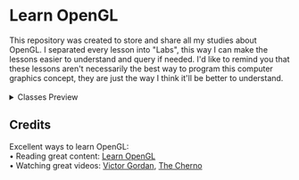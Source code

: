 <!DOCTYPE html>
<html lang="en">
<head>
    <meta charset="UTF-8">
    <meta http-equiv="X-UA-Compatible" content="IE=edge">
    <meta name="viewport" content="width=device-width, initial-scale=1.0">
</head>
<body>
    <h1>Learn OpenGL</h1>
    <section>
        This repository was created to store and share all my studies about OpenGL. I separated every lesson into "Labs", this way I can make the lessons easier to understand and query if needed. I'd like to remind you that these lessons aren't necessarily the best way to program this computer graphics concept, they are just the way I think it'll be better to understand.
    </section><br>
        <details>
            <summary>Classes Preview</summary>
            <!-- New Preview Bellow -->
            <h3>1) Creating Window</h3>
            <section>
                In this lab, I'll show you how to create a window using GLFW.
            </section><br>
            <img src="Resources/Thumbnail/Labs/preview-lab-01.png" width=500 >
            <!-- New Preview Bellow -->
            <h3>2) Creating Triangle</h3>
            <section>
                In this lab, I'll show you how to "load" OpenGL using GLAD and use it to create a simple triangle with a vertex buffer object (VBO).
            </section><br>
            <img src="Resources/Thumbnail/Labs/preview-lab-02.png" width=500 >
            <!-- New Preview Bellow -->
            <h3>3) Element Buffer Object</h3>
            <section>
                In this lab, I'll show you how to use an element buffer object (EBO) to tell our GPU how to draw the given vertices to better draw out "square", this way avoiding duplicated vertices.
            </section><br>
            <img src="Resources/Thumbnail/Labs/preview-lab-03.png" width=500 >
            <!-- New Preview Bellow -->
            <h3>4) Improving Shaders</h3>
            <section>
                In this lab, I'll show you how to improve our vertex and fragment shaders to make our "square" more interesting.
            </section><br>
            <img src="Resources/Thumbnail/Labs/preview-lab-04.png" width=500 >
            <!-- New Preview Bellow -->
            <h3>5) Loading Textures</h3>
            <section>
                In this lab, I'll show you how to load a texture, pass it to our GPU and make our shapes more complex.
            </section><br>
            <img src="Resources/Thumbnail/Labs/preview-lab-05.png" width=500 >
            <!-- New Preview Bellow -->
            <!-- <h3>6) Abstracting Everithing</h3>
            <section>
                In this lab I'll show you how to ...
            </section><br>
            <img src="Resources/Thumbnail/Labs/preview-lab-??.png" width=500 > -->
            <!-- New Preview Bellow -->
            <!-- <h3>7) Creating Renderer</h3>
            <section>
                In this lab I'll show you how to ...
            </section><br>
            <img src="Resources/Thumbnail/Labs/preview-lab-??.png" width=500 > -->
            <!-- New Preview Bellow -->
            <!-- <h3>8) Going 3D</h3>
            <section>
                In this lab I'll show you how to ...
            </section><br>
            <img src="Resources/Thumbnail/Labs/preview-lab-??.png" width=500 > -->
            <!-- New Preview Bellow -->
            <!-- <h3>9) Creating Camera</h3>
            <section>
                In this lab I'll show you how to ...
            </section><br>
            <img src="Resources/Thumbnail/Labs/preview-lab-??.png" width=500 > -->
            <!-- New Preview Bellow -->
            <!-- <h3>10) Adding Lighting</h3>
            <section>
                In this lab I'll show you how to ...
            </section><br>
            <img src="Resources/Thumbnail/Labs/preview-lab-??.png" width=500 > -->
        </details>
    <h2>Credits</h2>
    <section>
        Excellent ways to learn OpenGL:<br>
        • Reading great content: <a href="https://learnopengl.com/">Learn OpenGL</a><br>
        • Watching great videos: <a href="https://www.youtube.com/@VictorGordan">Victor Gordan</a>, <a href="https://www.youtube.com/@TheCherno">The Cherno</a><br>
    </section>
</body>
</html>